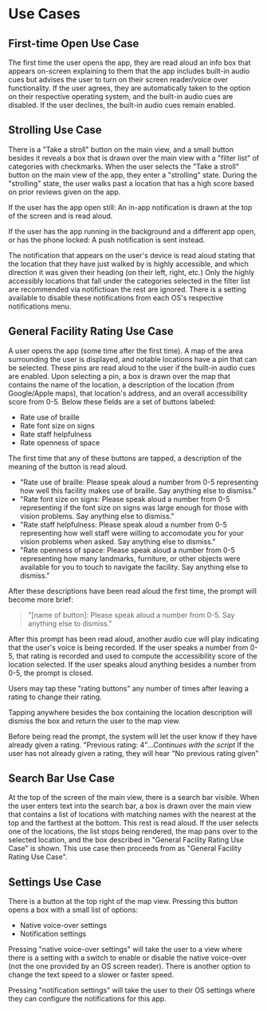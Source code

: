 # Use Cases

## First-time Open Use Case

The first time the user opens the app, they are read aloud an info box that appears on-screen explaining to them that the app includes built-in audio cues but advises the user to turn on their screen reader/voice over functionality. If the user agrees, they are automatically taken to the option on their respective operating system, and the built-in audio cues are disabled. If the user declines, the built-in audio cues remain enabled.

## Strolling Use Case

There is a "Take a stroll" button on the main view, and a small button besides it reveals a box that is drawn over the main view with a "filter list" of categories with checkmarks. When the user selects the "Take a stroll" button on the main view of the app, they enter a "strolling" state. During the "strolling" state, the user walks past a location that has a high score based on prior reviews given on the app.

If the user has the app open still:
An in-app notification is drawn at the top of the screen and is read aloud.

If the user has the app running in the background and a different app open, or has the phone locked:
A push notification is sent instead.

The notification that appears on the user's device is read aloud stating that the location that they have just walked by is highly accessible, and which direction it was given their heading (on their left, right, etc.) Only the highly accessibly locations that fall under the categories selected in the filter list are recommended via notifictioan the rest are ignored. There is a setting available to disable these notifications from each OS's respective notifications menu.

## General Facility Rating Use Case

A user opens the app (some time after the first time). A map of the area surrounding the user is displayed, and notable locations have a pin that can be selected. These pins are read aloud to the user if the built-in audio cues are enabled. Upon selecting a pin, a box is drawn over the map that contains the name of the location, a description of the location (from Google/Apple maps), that location's address, and an overall accessibility score from 0-5. Below these fields are a set of buttons labeled:

-   Rate use of braille
-   Rate font size on signs
-   Rate staff helpfulness
-   Rate openness of space

The first time that any of these buttons are tapped, a description of the meaning of the button is read aloud.

-   "Rate use of braille: Please speak aloud a number from 0-5 representing how well this facility makes use of braille. Say anything else to dismiss."
-   "Rate font size on signs: Please speak aloud a number from 0-5 representing if the font size on signs was large enough for those with vision problems. Say anything else to dismiss."
-   "Rate staff helpfulness: Please speak aloud a number from 0-5 representing how well staff were willing to accomodate you for your vision problems when asked. Say anything else to dismiss."
-   "Rate openness of space: Please speak aloud a number from 0-5 representing how many landmarks, furniture, or other objects were available for you to touch to navigate the facility. Say anything else to dismiss."

After these descriptions have been read aloud the first time, the prompt will become more brief:

> "[name of button]: Please speak aloud a number from 0-5. Say anything else to dismiss."

After this prompt has been read aloud, another audio cue will play indicating that the user's voice is being recorded. If the user speaks a number from 0-5, that rating is recorded and used to compute the accessibility score of the location selected. If the user speaks aloud anything besides a number from 0-5, the prompt is closed.

Users may tap these "rating buttons" any number of times after leaving a rating to change their rating.

Tapping anywhere besides the box containing the location description will dismiss the box and return the user to the map view.

Before being read the prompt, the system will let the user know if they have already given a rating. "Previous rating: 4"..._Continues with the script_
If the user has not already given a rating, they will hear "No previous rating given"

## Search Bar Use Case

At the top of the screen of the main view, there is a search bar visible. When the user enters text into the search bar, a box is drawn over the main view that contains a list of locations with matching names with the nearest at the top and the farthest at the bottom. This rest is read aloud. If the user selects one of the locations, the list stops being rendered, the map pans over to the selected location, and the box described in "General Facility Rating Use Case" is shown. This use case then proceeds from as "General Facility Rating Use Case".

## Settings Use Case

There is a button at the top right of the map view. Pressing this button opens a box with a small list of options:

-   Native voice-over settings
-   Notification settings

Pressing "native voice-over settings" will take the user to a view where there is a setting with a switch to enable or disable the native voice-over (not the one provided by an OS screen reader). There is another option to change the text speed to a slower or faster speed.

Pressing "notification settings" will take the user to their OS settings where they can configure the notifications for this app.

